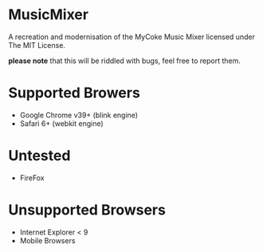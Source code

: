 # MusicMixer
A recreation and modernisation of the MyCoke Music Mixer licensed under The MIT License. 

**please note** that this will be riddled with bugs, feel free to report them. 

# Supported Browers
* Google Chrome v39+ (blink engine)
* Safari 6+ (webkit engine)

# Untested 
* FireFox 

# Unsupported Browsers
* Internet Explorer < 9
* Mobile Browsers 

